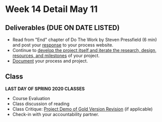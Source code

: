 # Week 14 Detail May 11

## Deliverables \(DUE ON DATE LISTED\)

* Read from "End" chapter of Do The Work by Steven Pressfield \(6 min\) and post your [response](../assignments/responses.md) to your process website.
* Continue to [develop the project itself and iterate the research, design, resources, and milestones](../project_plan/) of your project.
* [Document](../pre-work/website.md) your process and project.

## Class

**LAST DAY OF SPRING 2020 CLASSES**

* Course Evaluation
* Class discussion of reading
* Class Critique: [Project Demo of Gold Version Revision](../project_plan/) \(if applicable\)
* Check-in with your accountability partner.

